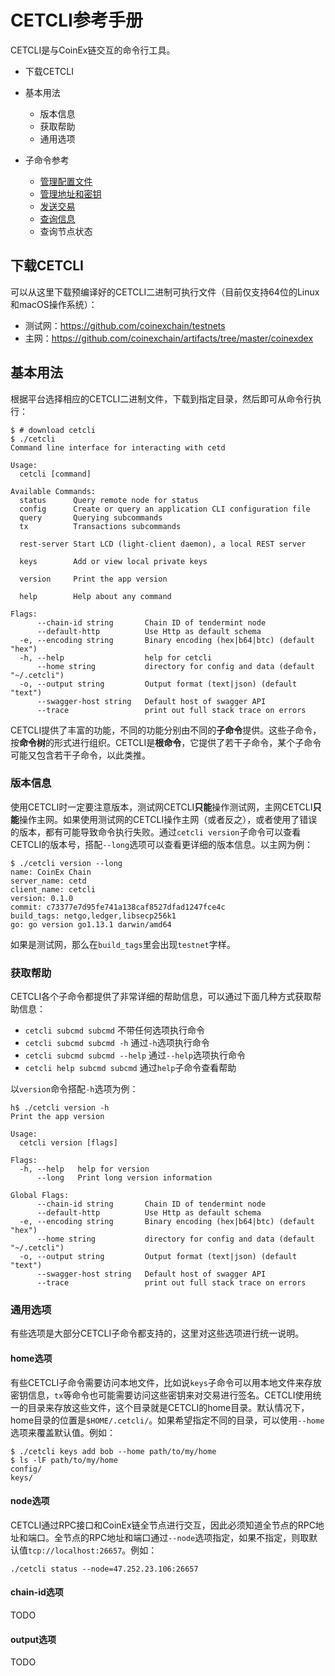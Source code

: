# CETCLI参考手册

CETCLI是与CoinEx链交互的命令行工具。



* 下载CETCLI
* 基本用法
  * 版本信息
  * 获取帮助
  * 通用选项

* 子命令参考
  * [管理配置文件](../cetcli/config.md)
  * [管理地址和密钥](../cetcli/keys.md)
  * [发送交易](../cetcli/tx.md)
  * [查询信息](../cetcli/query.md)
  * 查询节点状态

  

## 下载CETCLI

可以从这里下载预编译好的CETCLI二进制可执行文件（目前仅支持64位的Linux和macOS操作系统）：

* 测试网：https://github.com/coinexchain/testnets
* 主网：https://github.com/coinexchain/artifacts/tree/master/coinexdex



## 基本用法

根据平台选择相应的CETCLI二进制文件，下载到指定目录，然后即可从命令行执行：

```
$ # download cetcli
$ ./cetcli
Command line interface for interacting with cetd

Usage:
  cetcli [command]

Available Commands:
  status      Query remote node for status
  config      Create or query an application CLI configuration file
  query       Querying subcommands
  tx          Transactions subcommands
              
  rest-server Start LCD (light-client daemon), a local REST server
              
  keys        Add or view local private keys
              
  version     Print the app version
              
  help        Help about any command

Flags:
      --chain-id string       Chain ID of tendermint node
      --default-http          Use Http as default schema
  -e, --encoding string       Binary encoding (hex|b64|btc) (default "hex")
  -h, --help                  help for cetcli
      --home string           directory for config and data (default "~/.cetcli")
  -o, --output string         Output format (text|json) (default "text")
      --swagger-host string   Default host of swagger API
      --trace                 print out full stack trace on errors
```

CETCLI提供了丰富的功能，不同的功能分别由不同的**子命令**提供。这些子命令，按**命令树**的形式进行组织。CETCLI是**根命令**，它提供了若干子命令，某个子命令可能又包含若干子命令，以此类推。



### 版本信息

使用CETCLI时一定要注意版本，测试网CETCLI**只能**操作测试网，主网CETCLI**只能**操作主网。如果使用测试网的CETCLI操作主网（或者反之），或者使用了错误的版本，都有可能导致命令执行失败。通过`cetcli version`子命令可以查看CETCLI的版本号，搭配`--long`选项可以查看更详细的版本信息。以主网为例：

```
$ ./cetcli version --long
name: CoinEx Chain
server_name: cetd
client_name: cetcli
version: 0.1.0
commit: c73377e7d95fe741a138caf8527dfad1247fce4c
build_tags: netgo,ledger,libsecp256k1
go: go version go1.13.1 darwin/amd64
```

如果是测试网，那么在`build_tags`里会出现`testnet`字样。



### 获取帮助

CETCLI各个子命令都提供了非常详细的帮助信息，可以通过下面几种方式获取帮助信息：

* `cetcli subcmd subcmd` 不带任何选项执行命令
* `cetcli subcmd subcmd -h` 通过`-h`选项执行命令
* `cetcli subcmd subcmd --help` 通过`--help`选项执行命令
* `cetcli help subcmd subcmd` 通过`help`子命令查看帮助

以`version`命令搭配`-h`选项为例：

```
h$ ./cetcli version -h
Print the app version

Usage:
  cetcli version [flags]

Flags:
  -h, --help   help for version
      --long   Print long version information

Global Flags:
      --chain-id string       Chain ID of tendermint node
      --default-http          Use Http as default schema
  -e, --encoding string       Binary encoding (hex|b64|btc) (default "hex")
      --home string           directory for config and data (default "~/.cetcli")
  -o, --output string         Output format (text|json) (default "text")
      --swagger-host string   Default host of swagger API
      --trace                 print out full stack trace on errors
```



### 通用选项

有些选项是大部分CETCLI子命令都支持的，这里对这些选项进行统一说明。



#### home选项 

有些CETCLI子命令需要访问本地文件，比如说`keys`子命令可以用本地文件来存放密钥信息，`tx`等命令也可能需要访问这些密钥来对交易进行签名。CETCLI使用统一的目录来存放这些文件，这个目录就是CETCLI的home目录。默认情况下，home目录的位置是`$HOME/.cetcli/`。如果希望指定不同的目录，可以使用`--home`选项来覆盖默认值。例如：

```
$ ./cetcli keys add bob --home path/to/my/home
$ ls -lF path/to/my/home
config/
keys/
```



#### node选项

CETCLI通过RPC接口和CoinEx链全节点进行交互，因此必须知道全节点的RPC地址和端口。全节点的RPC地址和端口通过`--node`选项指定，如果不指定，则取默认值`tcp://localhost:26657`。例如：

```
./cetcli status --node=47.252.23.106:26657
```



#### chain-id选项

TODO



#### output选项

TODO

